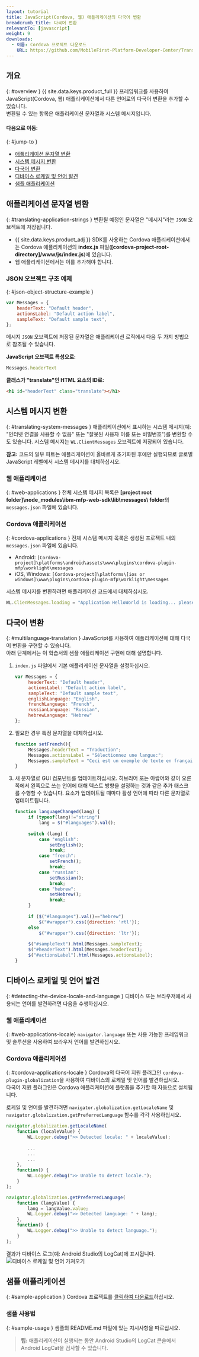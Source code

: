 ```yaml
---
layout: tutorial
title: JavaScript(Cordova, 웹) 애플리케이션의 다국어 변환
breadcrumb_title: 다국어 변환
relevantTo: [javascript]
weight: 9
downloads:
  - 이름: Cordova 프로젝트 다운로드
    URL: https://github.com/MobileFirst-Platform-Developer-Center/Translation/tree/release80
---
```

<!-- NLS_CHARSET=UTF-8 -->
## 개요
{: #overview }
{{ site.data.keys.product_full }} 프레임워크를 사용하여 JavaScript(Cordova, 웹) 애플리케이션에서 다른 언어로의 다국어 변환을 추가할 수 있습니다.   
변환될 수 있는 항목은 애플리케이션 문자열과 시스템 메시지입니다.  

#### 다음으로 이동:
{: #jump-to }
* [애플리케이션 문자열 변환](#translating-application-strings)
* [시스템 메시지 변환](#translating-system-messages)
* [다국어 변환](#multilanguage-translation)
* [디바이스 로케일 및 언어 발견](#detecting-the-device-locale-and-language)
* [샘플 애플리케이션](#sample-application)

## 애플리케이션 문자열 변환
{: #translating-application-strings }
변환될 예정인 문자열은 "메시지"라는 `JSON` 오브젝트에 저장됩니다.  

- {{ site.data.keys.product_adj }} SDK를 사용하는 Cordova 애플리케이션에서는 Cordova 애플리케이션의 **index.js** 파일(**[cordova-project-root-directory]/www/js/index.js**)에 있습니다. 
- 웹 애플리케이션에서는 이를 추가해야 합니다. 

### JSON 오브젝트 구조 예제
{: #json-object-structure-example }

```javascript
var Messages = {
    headerText: "Default header",
    actionsLabel: "Default action label",
    sampleText: "Default sample text",
};
```

메시지 `JSON` 오브젝트에 저장된 문자열은 애플리케이션 로직에서 다음 두 가지 방법으로 참조될 수 있습니다. 

**JavaScript 오브젝트 특성으로:**

```javascript
Messages.headerText
```

**클래스가 "translate"인 HTML 요소의 ID로:**

```html
<h1 id="headerText" class="translate"></h1>
```

## 시스템 메시지 변환
{: #translating-system-messages }
애플리케이션에서 표시하는 시스템 메시지(예: "인터넷 연결을 사용할 수 없음" 또는 "잘못된 사용자 이름 또는 비밀번호")를 변환할 수도 있습니다. 시스템 메시지는 `WL.ClientMessages` 오브젝트에 저장되어 있습니다. 

**참고:** 코드의 일부 파트는 애플리케이션이 올바르게 초기화된 후에만 실행되므로 글로벌 JavaScript 레벨에서 시스템 메시지를 대체하십시오. 

### 웹 애플리케이션
{: #web-applications }
전체 시스템 메시지 목록은 **[project root folder]\node_modules\ibm-mfp-web-sdk\lib\messages\ folder**의 `messages.json` 파일에 있습니다. 

### Cordova 애플리케이션
{: #cordova-applications }
전체 시스템 메시지 목록은 생성된 프로젝트 내의 `messages.json` 파일에 있습니다. 

- Android: `[Cordova-project]\platforms\android\assets\www\plugins\cordova-plugin-mfp\worklight\messages`
- iOS, Windows: `[Cordova-project]\platforms\[ios or windows]\www\plugins\cordova-plugin-mfp\worklight\messages`

시스템 메시지를 변환하려면 애플리케이션 코드에서 대체하십시오. 

```javascript
WL.ClienMessages.loading = "Application HelloWorld is loading... please wait.";
```

## 다국어 변환
{: #multilanguage-translation }
JavaScript를 사용하여 애플리케이션에 대해 다국어 변환을 구현할 수 있습니다.   
아래 단계에서는 이 학습서의 샘플 애플리케이션 구현에 대해 설명합니다. 

1. `index.js` 파일에서 기본 애플리케이션 문자열을 설정하십시오. 

   ```javascript
   var Messages = {
        headerText: "Default header",
        actionsLabel: "Default action label",
        sampleText: "Default sample text",
        englishLanguage: "English",
        frenchLanguage: "French",
        russianLanguage: "Russian",
        hebrewLanguage: "Hebrew"
   };
   ```

2. 필요한 경우 특정 문자열을 대체하십시오. 

   ```javascript
   function setFrench(){
        Messages.headerText = "Traduction";
        Messages.actionsLabel = "Sélectionnez une langue:";
        Messages.sampleText = "Ceci est un exemple de texte en français.";
   }
   ```

3. 새 문자열로 GUI 컴포넌트를 업데이트하십시오. 히브리어 또는 아랍어와 같이 오른쪽에서 왼쪽으로 쓰는 언어에 대해 텍스트 방향을 설정하는 것과 같은 추가 태스크를 수행할 수 있습니다. 요소가 업데이트될 때마다 활성 언어에 따라 다른 문자열로 업데이트됩니다. 

   ```javascript
   function languageChanged(lang) {
        if (typeof(lang)!="string") 
            lang = $("#languages").val();
        
        switch (lang) {
            case "english":
                setEnglish();
                break;
            case "french":
                setFrench();
                break;
            case "russian":
                setRussian();
                break;
            case "hebrew":
                setHebrew();
                break;
        }
               
        if ($("#languages").val()=="hebrew")
            $("#wrapper").css({direction: 'rtl'});
        else
            $("#wrapper").css({direction: 'ltr'});
      
        $("#sampleText").html(Messages.sampleText);
        $("#headerText").html(Messages.headerText);
        $("#actionsLabel").html(Messages.actionsLabel);
   }
   ```

## 디바이스 로케일 및 언어 발견
{: #detecting-the-device-locale-and-language }
디바이스 또는 브라우저에서 사용되는 언어를 발견하려면 다음을 수행하십시오. 

### 웹 애플리케이션
{: #web-applications-locale}
`navigator.language` 또는 사용 가능한 프레임워크 및 솔루션을 사용하여 브라우저 언어를 발견하십시오. 

### Cordova 애플리케이션
{: #cordova-applications-locale }
Cordova의 다국어 지원 플러그인 `cordova-plugin-globalization`을 사용하여 디바이스의 로케일 및 언어를 발견하십시오.   
다국어 지원 플러그인은 Cordova 애플리케이션에 플랫폼을 추가할 때 자동으로 설치됩니다. 

로케일 및 언어를 발견하려면 `navigator.globalization.getLocaleName` 및 `navigator.globalization.getPreferredLanguage` 함수를 각각 사용하십시오. 

```javascript
navigator.globalization.getLocaleName(
	function (localeValue) {
		WL.Logger.debug(">> Detected locale: " + localeValue);
		
        ...
        ...
        ...
	},
	function() {
		WL.Logger.debug(">> Unable to detect locale.");
	}
);

navigator.globalization.getPreferredLanguage(
	function (langValue) {
		lang = langValue.value;
		WL.Logger.debug(">> Detected language: " + lang);
	},
	function() {
		WL.Logger.debug(">> Unable to detect language.");
	}
);
```

결과가 디바이스 로그(예: Android Studio의 LogCat)에 표시됩니다.   
![디바이스 로케일 및 언어 가져오기](DeviceLocaleLangugae.png)

## 샘플 애플리케이션
{: #sample-application }
Cordova 프로젝트를 [클릭하여 다운로드](https://github.com/MobileFirst-Platform-Developer-Center/Translation)하십시오.   

### 샘플 사용법
{: #sample-usage }
샘플의 README.md 파일에 있는 지시사항을 따르십시오. 

> <span class="glyphicon glyphicon-info-sign" aria-hidden="true"></span> **팁:** 애플리케이션이 실행되는 동안 Android Studio의 LogCat 콘솔에서 Android LogCat을 검사할 수 있습니다.
